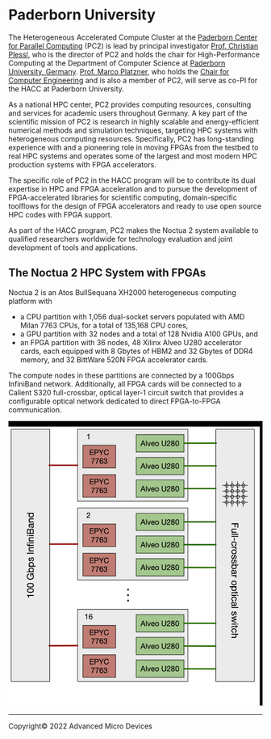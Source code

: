 # Paderborn University

The Heterogeneous Accelerated Compute Cluster at the [Paderborn Center for Parallel Computing](https://pc2.uni-paderborn.de) (PC2) is lead by principal investigator [Prof. Christian Plessl](https://en.cs.uni-paderborn.de/hpc/team/group/members/plessl), who is the director of PC2 and holds the chair for High-Performance Computing at the Department of Computer Science at [Paderborn University, Germany](https://www.uni-paderborn.de/en). [Prof. Marco Platzner](https://en.cs.uni-paderborn.de/ceg/team/group/people/marco-platzner), who holds the [Chair for Computer Engineering](https://en.cs.uni-paderborn.de/ceg) and is also a member of PC2, will serve as co-PI for the HACC at Paderborn University. 

As a national HPC center, PC2 provides computing resources, consulting and services for academic users throughout Germany. A key part of the scientific mission of PC2 is research in highly scalable and energy-efficient numerical methods and simulation techniques, targeting HPC systems with heterogeneous computing resources. Specifically, PC2 has long-standing experience with and a pioneering role in moving FPGAs from the testbed to real HPC systems and operates some of the largest and most modern HPC production systems with FPGA accelerators.

The specific role of PC2 in the HACC program will be to contribute its dual expertise in HPC and FPGA acceleration and to pursue the development of FPGA-accelerated libraries for scientific computing, domain-specific toolflows for the design of FPGA accelerators and ready to use open source HPC codes with FPGA support.

As part of the HACC program, PC2 makes the Noctua 2 system available to qualified researchers worldwide for technology evaluation and joint development of tools and applications.


## The Noctua 2 HPC System with FPGAs

Noctua 2 is an Atos BullSequana XH2000 heterogeneous computing platform with

* a CPU partition with 1,056 dual-socket servers populated with AMD Milan 7763 CPUs, for a total of 135,168 CPU cores,
* a GPU partition with 32 nodes and a total of 128 Nvidia A100 GPUs, and
* an FPGA partition with 36 nodes, 48 Xilinx Alveo U280 accelerator cards, each equipped with 8 Gbytes of HBM2 and 32 Gbytes of DDR4 memory, and 32 BittWare 520N FPGA accelerator cards.

The compute nodes in these partitions are connected by a 100Gbps InfiniBand network. Additionally, all FPGA cards will be connected to a Calient S320 full-crossbar, optical layer-1 circuit switch that provides a configurable optical network dedicated to direct FPGA-to-FPGA communication.

![Xilinx Alveo Nodes in the Noctua 2 HPC System](images/paderborn/xacc_paderborn.png)


---------------------------------------
<p class="copyright">Copyright&copy; 2022 Advanced Micro Devices</p>
